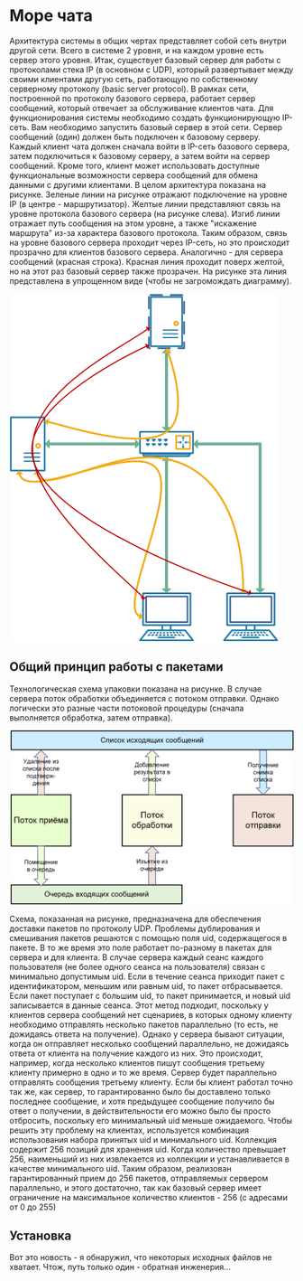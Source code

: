 # Море чата

Архитектура системы в общих чертах представляет собой сеть внутри другой сети. Всего в системе 2 уровня, и на каждом уровне есть сервер этого уровня. Итак, существует базовый сервер для работы с протоколами стека IP (в основном с UDP), который развертывает между своими клиентами другую сеть, работающую по собственному серверному протоколу (basic server protocol).
В рамках сети, построенной по протоколу базового сервера, работает сервер сообщений, который отвечает за обслуживание клиентов чата.
Для функционирования системы необходимо создать функционирующую IP-сеть. Вам необходимо запустить базовый сервер в этой сети. Сервер сообщений (один) должен быть подключен к базовому серверу. Каждый клиент чата должен сначала войти в IP-сеть базового сервера, затем подключиться к базовому серверу, а затем войти на сервер сообщений. Кроме того, клиент может использовать доступные функциональные возможности сервера сообщений для обмена данными с другими клиентами.
В целом архитектура показана на рисунке. Зеленые линии на рисунке отражают подключение на уровне IP (в центре - маршрутизатор). Желтые линии представляют связь на уровне протокола базового сервера (на рисунке слева). Изгиб линии отражает путь сообщения на этом уровне, а также "искажение маршрута" из-за характера базового протокола. Таким образом, связь на уровне базового сервера проходит через IP-сеть, но это происходит прозрачно для клиентов базового сервера. Аналогично - для сервера сообщений (красная строка). Красная линия проходит поверх желтой, но на этот раз базовый сервер также прозрачен. На рисунке эта линия представлена в упрощенном виде (чтобы не загромождать диаграмму).

![рисунок](scheme.png)

## Общий принцип работы с пакетами

Технологическая схема упаковки показана на рисунке. В случае сервера поток обработки объединяется с потоком отправки. Однако логически это разные части потоковой процедуры (сначала выполняется обработка, затем отправка).

![рисунок](process.png)

Схема, показанная на рисунке, предназначена для обеспечения доставки пакетов по протоколу UDP.
Проблемы дублирования и смешивания пакетов решаются с помощью поля uid, содержащегося в пакете. В то же время это поле работает по-разному в пакетах для сервера и для клиента.
В случае сервера каждый сеанс каждого пользователя (не более одного сеанса на пользователя) связан с минимально допустимым uid. Если в течение сеанса приходит пакет с идентификатором, меньшим или равным uid, то пакет отбрасывается. Если пакет поступает с большим uid, то пакет принимается, и новый uid записывается в данные сеанса. Этот метод подходит, поскольку у клиентов сервера сообщений нет сценариев, в которых одному клиенту необходимо отправлять несколько пакетов параллельно (то есть, не дожидаясь ответа на получение).
Однако у сервера бывают ситуации, когда он отправляет несколько сообщений параллельно, не дожидаясь ответа от клиента на получение каждого из них. Это происходит, например, когда несколько клиентов пишут сообщения третьему клиенту примерно в одно и то же время. Сервер будет параллельно отправлять сообщения третьему клиенту. Если бы клиент работал точно так же, как сервер, то гарантированно было бы доставлено только последнее сообщение, и хотя предыдущее сообщение получило бы ответ о получении, в действительности его можно было бы просто отбросить, поскольку его минимальный uid меньше ожидаемого.
Чтобы решить эту проблему на клиентах, используется комбинация использования набора принятых uid и минимального uid. Коллекция содержит 256 позиций для хранения uid. Когда количество превышает 256, наименьший из них извлекается из коллекции и устанавливается в качестве минимального uid. Таким образом, реализован гарантированный прием до 256 пакетов, отправляемых сервером параллельно, и этого достаточно, так как базовый сервер имеет ограничение на максимальное количество клиентов - 256 (с адресами от 0 до 255)

## Установка

Вот это новость - я обнаружил, что некоторых исходных файлов не хватает. Чтож, путь только один - обратная инженерия...
